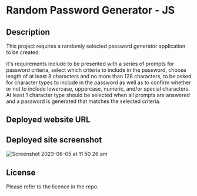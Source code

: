 # Random Password Generator - JS


## Description

This project requires a randomly selected password generator application to be created.

it's requirements include to be presented with a series of prompts for password criteria, select which criteria to include in the password, choose length of at least 8 characters and no more than 128 characters, to be asked for character types to include in the password as well as to confirm whether or not to include lowercase, uppercase, numeric, and/or special characters.
At least 1 character type should be selected when all prompts are answered and a password is generated that matches the selected criteria.


## Deployed website URL



## Deployed site screenshot

![Screenshot 2023-06-05 at 11 50 26 am](https://github.com/KalidNadere/Password-Generator-JS/assets/131591052/83d20442-2c3c-4144-ba32-411a05ab0780)



## License

Please refer to the licence in the repo.